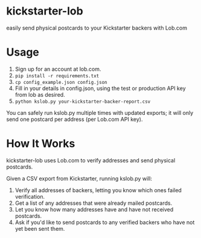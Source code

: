 kickstarter-lob
===============

easily send physical postcards to your Kickstarter backers with Lob.com

Usage
=====

1. Sign up for an account at lob.com.
1. `pip install -r requirements.txt`
1. `cp config_example.json config.json`
1. Fill in your details in config.json, using the test or production API key from lob as desired.
1. `python kslob.py your-kickstarter-backer-report.csv`

You can safely run kslob.py multiple times with updated exports; it will only send one
postcard per address (per Lob.com API key).

How It Works
============

kickstarter-lob uses Lob.com to verify addresses and send physical
postcards.

Given a CSV export from Kickstarter, running kslob.py will:

1. Verify all addresses of backers, letting you know which ones failed
   verification.
1. Get a list of any addresses that were already mailed postcards.
1. Let you know how many addresses have and have not received postcards.
1. Ask if you'd like to send postcards to any verified backers who have
   not yet been sent them.
